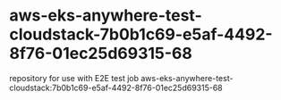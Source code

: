 # aws-eks-anywhere-test-cloudstack-7b0b1c69-e5af-4492-8f76-01ec25d69315-68
repository for use with E2E test job aws-eks-anywhere-test-cloudstack:7b0b1c69-e5af-4492-8f76-01ec25d69315-68
